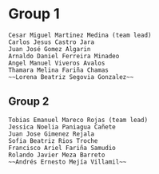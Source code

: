 # Group 1

    Cesar Miguel Martinez Medina (team lead)
    Carlos Jesus Castro Jara
    Juan José Gomez Algarin
    Arnaldo Daniel Ferreira Minadeo
    Angel Manuel Viveros Avalos
    Thamara Melina Fariña Chamas
    ~~Lorena Beatriz Segovia Gonzalez~~

## Group 2

    Tobias Emanuel Mareco Rojas (team lead)
    Jessica Noelia Paniagua Cañete
    Juan Jose Gimenez Rejala
    Sofia Beatriz Rios Troche
    Francisco Ariel Fariña Samudio
    Rolando Javier Meza Barreto
    ~~Andrés Ernesto Mejía Villamil~~
